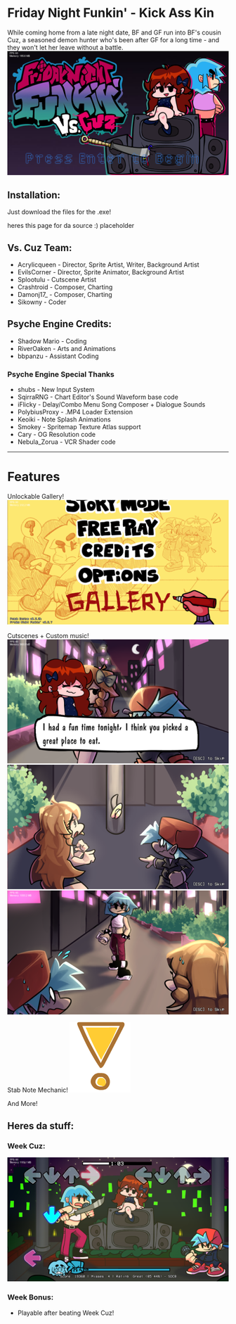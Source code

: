 # Friday Night Funkin' - Kick Ass Kin
While coming home from a late night date, BF and GF run into BF's cousin Cuz, a seasoned demon hunter who's been after GF for a long time - and they won't let her leave without a battle.
![Title Screen](art/readme/TitleScreen.png)

## Installation:
Just download the files for the .exe!

heres this page for da source :)
placeholder

## Vs. Cuz Team:
* Acrylicqueen - Director, Sprite Artist, Writer, Background Artist
* EvilsCorner - Director, Sprite Animator, Background Artist
* Splootulu - Cutscene Artist
* Crashtroid - Composer, Charting
* Damonj17_ - Composer, Charting
* Sikowny - Coder

## Psyche Engine Credits:
* Shadow Mario - Coding
* RiverOaken - Arts and Animations
* bbpanzu - Assistant Coding

### Psyche Engine Special Thanks
* shubs - New Input System
* SqirraRNG - Chart Editor's Sound Waveform base code
* iFlicky - Delay/Combo Menu Song Composer + Dialogue Sounds
* PolybiusProxy - .MP4 Loader Extension
* Keoiki - Note Splash Animations
* Smokey - Spritemap Texture Atlas support
* Cary - OG Resolution code
* Nebula_Zorua - VCR Shader code
_____________________________________

# Features

Unlockable Gallery!
![Unlockable Gallery](art/readme/GalleryMenu.png)

Cutscenes + Custom music!
![Cutscenes Number One](art/readme/CutsceneOne.png)
![Cutscenes Number Two](art/readme/CutsceneTwo.png)
![Cutscenes Number Three](art/readme/CutsceneThree.png)

Stab Note Mechanic!
![CStabby Stabby](art/readme/StabMechanic.png)

And More!


## Heres da stuff:
### Week Cuz:
![Week Cuz Game Play](art/readme/GamePlay.png)

### Week Bonus:
  * Playable after beating Week Cuz!
